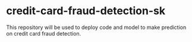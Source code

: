 # credit-card-fraud-detection-sk
This repository will be used to deploy code and model to make prediction on credit card fraud detection.
